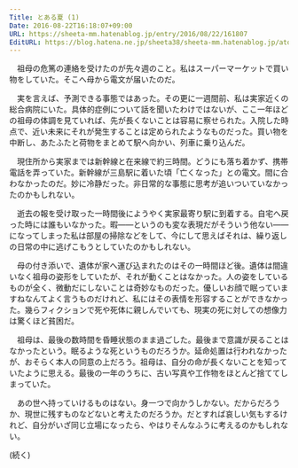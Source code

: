 ```yaml
---
Title: とある夏 (1)
Date: 2016-08-22T16:18:07+09:00
URL: https://sheeta-mm.hatenablog.jp/entry/2016/08/22/161807
EditURL: https://blog.hatena.ne.jp/sheeta38/sheeta-mm.hatenablog.jp/atom/entry/10328749687179466958
---
```


　祖母の危篤の連絡を受けたのが先々週のこと。私はスーパーマーケットで買い物をしていた。そこへ母から電文が届いたのだ。

　実を言えば、予測できる事態ではあった。その更に一週間前、私は実家近くの総合病院にいた。具体的症例について話を聞いたわけではないが、ここ一年ほどの祖母の体調を見ていれば、先が長くないことは容易に察せられた。入院した時点で、近い未来にそれが発生することは定められたようなものだった。買い物を中断し、あたふたと荷物をまとめて駅へ向かい、列車に乗り込んだ。

　現住所から実家までは新幹線と在来線で約三時間。どうにも落ち着かず、携帯電話を弄っていた。新幹線が三島駅に着いた頃「亡くなった」との電文。間に合わなかったのだ。妙に冷静だった。非日常的な事態に思考が追いついていなかったのかもしれない。

　逝去の報を受け取った一時間後にようやく実家最寄り駅に到着する。自宅へ戻った時には誰もいなかった。暇――というのも変な表現だがそういう他ない――になってしまった私は部屋の掃除などをして、今にして思えばそれは、繰り返しの日常の中に逃げこもうとしていたのかもしれない。

　母の付き添いで、遺体が家へ運び込まれたのはその一時間ほど後。遺体は間違いなく祖母の姿形をしていたが、それが動くことはなかった。人の姿をしているものが全く、微動だにしないことは奇妙なものだった。優しいお顔で眠っていますねなんてよく言うものだけれど、私にはその表情を形容することができなかった。幾らフィクションで死や死体に親しんでいても、現実の死に対しての想像力は驚くほど貧困だ。

　祖母は、最後の数時間を昏睡状態のまま過ごした。最後まで意識が戻ることはなかったという。眠るような死というものだろうか。延命処置は行われなかったが、おそらく本人の同意の上だろう。祖母は、自分の命が長くないことを知っていたように思える。最後の一年のうちに、古い写真や工作物をほとんど捨ててしまっていた。

　あの世へ持っていけるものはない。身一つで向かうしかない。だからだろうか、現世に残すものなどないと考えたのだろうか。だとすれば哀しい気もするけれど、自分がいざ同じ立場になったら、やはりそんなふうに考えるのかもしれない。

(続く)
